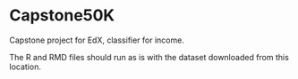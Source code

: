 # Capstone50K

Capstone project for EdX, classifier for income.

The R and RMD files should run as is with the dataset downloaded from this location.   
